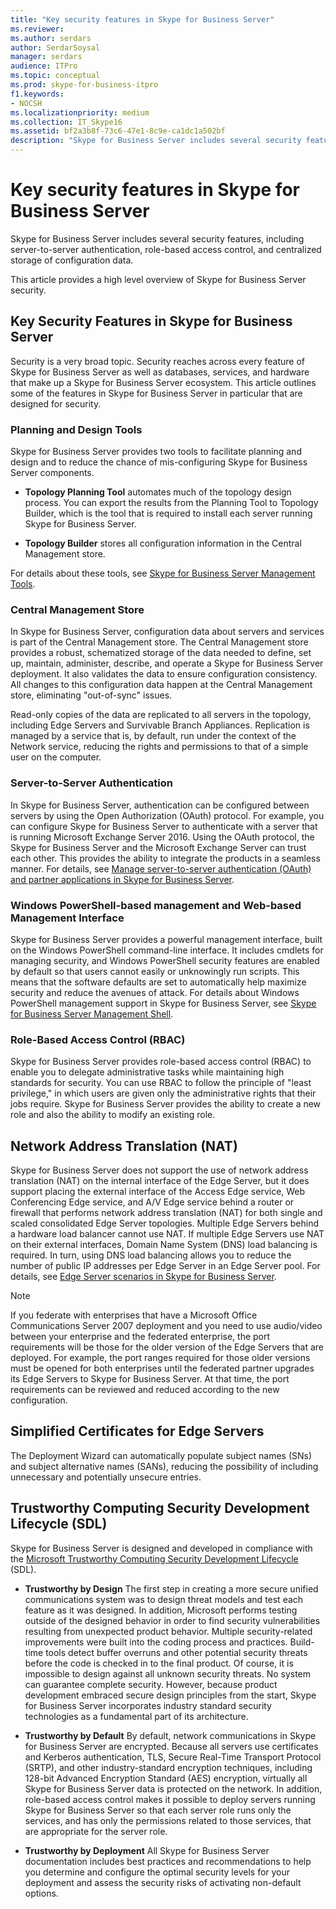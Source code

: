 ```yaml
---
title: "Key security features in Skype for Business Server"
ms.reviewer: 
ms.author: serdars
author: SerdarSoysal
manager: serdars
audience: ITPro
ms.topic: conceptual
ms.prod: skype-for-business-itpro
f1.keywords:
- NOCSH
ms.localizationpriority: medium
ms.collection: IT_Skype16
ms.assetid: bf2a3b8f-73c6-47e1-8c9e-ca1dc1a502bf
description: "Skype for Business Server includes several security features, including server-to-server authentication, role-based access control, and centralized storage of configuration data."
---
```


# Key security features in Skype for Business Server
 
Skype for Business Server includes several security features, including server-to-server authentication, role-based access control, and centralized storage of configuration data. 
  
This article provides a high level overview of Skype for Business Server security. 
  
## Key Security Features in Skype for Business Server

Security is a very broad topic. Security reaches across every feature of Skype for Business Server as well as databases, services, and hardware that make up a Skype for Business Server ecosystem. This article outlines some of the features in Skype for Business Server in particular that are designed for security.
  
### Planning and Design Tools

Skype for Business Server provides two tools to facilitate planning and design and to reduce the chance of mis-configuring Skype for Business Server components. 
  
- **Topology Planning Tool** automates much of the topology design process. You can export the results from the Planning Tool to Topology Builder, which is the tool that is required to install each server running Skype for Business Server.
    
- **Topology Builder** stores all configuration information in the Central Management store.
    
For details about these tools, see [Skype for Business Server Management Tools](../../management-tools/management-tools.md).
  
### Central Management Store

In Skype for Business Server, configuration data about servers and services is part of the Central Management store. The Central Management store provides a robust, schematized storage of the data needed to define, set up, maintain, administer, describe, and operate a Skype for Business Server deployment. It also validates the data to ensure configuration consistency. All changes to this configuration data happen at the Central Management store, eliminating "out-of-sync" issues. 
  
Read-only copies of the data are replicated to all servers in the topology, including Edge Servers and Survivable Branch Appliances. Replication is managed by a service that is, by default, run under the context of the Network service, reducing the rights and permissions to that of a simple user on the computer. 
  
### Server-to-Server Authentication

In Skype for Business Server, authentication can be configured between servers by using the Open Authorization (OAuth) protocol. For example, you can configure Skype for Business Server to authenticate with a server that is running Microsoft Exchange Server 2016. Using the OAuth protocol, the Skype for Business Server and the Microsoft Exchange Server can trust each other. This provides the ability to integrate the products in a seamless manner. For details, see [Manage server-to-server authentication (OAuth) and partner applications in Skype for Business Server](../../manage/authentication/server-to-server-and-partner-applications.md).
  
### Windows PowerShell-based management and Web-based Management Interface

Skype for Business Server provides a powerful management interface, built on the Windows PowerShell command-line interface. It includes cmdlets for managing security, and Windows PowerShell security features are enabled by default so that users cannot easily or unknowingly run scripts. This means that the software defaults are set to automatically help maximize security and reduce the avenues of attack. For details about Windows PowerShell management support in Skype for Business Server, see [Skype for Business Server Management Shell](../../manage/management-shell.md). 
  
### Role-Based Access Control (RBAC)

Skype for Business Server provides role-based access control (RBAC) to enable you to delegate administrative tasks while maintaining high standards for security. You can use RBAC to follow the principle of "least privilege," in which users are given only the administrative rights that their jobs require. Skype for Business Server provides the ability to create a new role and also the ability to modify an existing role. 
  
## Network Address Translation (NAT)

Skype for Business Server does not support the use of network address translation (NAT) on the internal interface of the Edge Server, but it does support placing the external interface of the Access Edge service, Web Conferencing Edge service, and A/V Edge service behind a router or firewall that performs network address translation (NAT) for both single and scaled consolidated Edge Server topologies. Multiple Edge Servers behind a hardware load balancer cannot use NAT. If multiple Edge Servers use NAT on their external interfaces, Domain Name System (DNS) load balancing is required. In turn, using DNS load balancing allows you to reduce the number of public IP addresses per Edge Server in an Edge Server pool. For details, see [Edge Server scenarios in Skype for Business Server](../../plan-your-deployment/edge-server-deployments/scenarios.md).
  
> [!NOTE]
> If you federate with enterprises that have a Microsoft Office Communications Server 2007 deployment and you need to use audio/video between your enterprise and the federated enterprise, the port requirements will be those for the older version of the Edge Servers that are deployed. For example, the port ranges required for those older versions must be opened for both enterprises until the federated partner upgrades its Edge Servers to Skype for Business Server. At that time, the port requirements can be reviewed and reduced according to the new configuration. 
  
## Simplified Certificates for Edge Servers

The Deployment Wizard can automatically populate subject names (SNs) and subject alternative names (SANs), reducing the possibility of including unnecessary and potentially unsecure entries.
  
## Trustworthy Computing Security Development Lifecycle (SDL)

Skype for Business Server is designed and developed in compliance with the [Microsoft Trustworthy Computing Security Development Lifecycle](/previous-versions/ms995349(v=msdn.10)) (SDL).
  
- **Trustworthy by Design** The first step in creating a more secure unified communications system was to design threat models and test each feature as it was designed. In addition, Microsoft performs testing outside of the designed behavior in order to find security vulnerabilities resulting from unexpected product behavior. Multiple security-related improvements were built into the coding process and practices. Build-time tools detect buffer overruns and other potential security threats before the code is checked in to the final product. Of course, it is impossible to design against all unknown security threats. No system can guarantee complete security. However, because product development embraced secure design principles from the start, Skype for Business Server incorporates industry standard security technologies as a fundamental part of its architecture.
    
- **Trustworthy by Default** By default, network communications in Skype for Business Server are encrypted. Because all servers use certificates and Kerberos authentication, TLS, Secure Real-Time Transport Protocol (SRTP), and other industry-standard encryption techniques, including 128-bit Advanced Encryption Standard (AES) encryption, virtually all Skype for Business Server data is protected on the network. In addition, role-based access control makes it possible to deploy servers running Skype for Business Server so that each server role runs only the services, and has only the permissions related to those services, that are appropriate for the server role.
    
- **Trustworthy by Deployment** All Skype for Business Server documentation includes best practices and recommendations to help you determine and configure the optimal security levels for your deployment and assess the security risks of activating non-default options.
